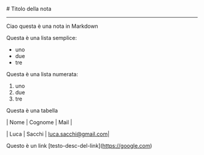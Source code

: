\# Titolo della nota



---



Ciao questa è una nota in Markdown



Questa è una lista semplice:

* uno
* due
* tre





Questa è una lista numerata:

1. uno
2. due
3. tre



Questa è una tabella



| Nome | Cognome | Mail |

| Luca | Sacchi | luca.sacchi@gmail.com|



Questo è un link \[testo-desc-del-link](https://google.com)

